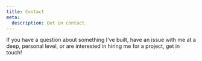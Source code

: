 ```yaml
---
title: Contact
meta:
  description: Get in contact.
---
```


If you have a question about something I've built, have an issue with me
at a deep, personal level, or are interested in hiring me for a project,
get in touch!
